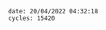 

                date: 20/04/2022 04:32:18
                cycles: 15420

                         